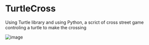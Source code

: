 # TurtleCross

Using Turtle library and using Python, a scrict of cross street game controling a turtle to make the crossing

![image](https://github.com/ediliojr/TurtleCross/assets/84047076/fdfbc962-82f4-443a-b8c1-f462fbc9383a)
